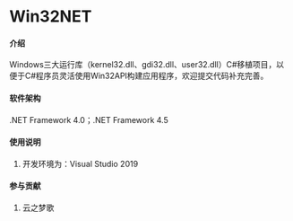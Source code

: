 # Win32NET

#### 介绍
Windows三大运行库（kernel32.dll、gdi32.dll、user32.dll）C#移植项目，以便于C#程序员灵活使用Win32API构建应用程序，欢迎提交代码补充完善。

#### 软件架构
.NET Framework 4.0；.NET Framework 4.5

#### 使用说明

1.  开发环境为：Visual Studio 2019

#### 参与贡献

1.  云之梦歌

